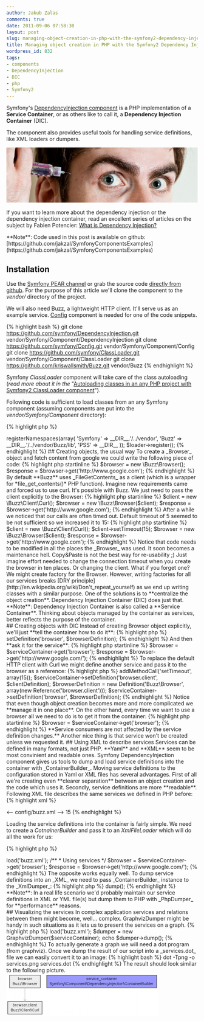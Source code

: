 ```yaml
---
author: Jakub Zalas
comments: true
date: 2011-09-06 07:58:30
layout: post
slug: managing-object-creation-in-php-with-the-symfony2-dependency-injection-component
title: Managing object creation in PHP with the Symfony2 Dependency Injection component
wordpress_id: 832
tags:
- components
- DependencyInjection
- DIC
- php
- Symfony2
---
```


Symfony's [DependencyInjection component](https://github.com/symfony/DependencyInjection) is a PHP implementation of a **Service Container**, or as others like to call it, a **Dependency Injection Container** (DIC).

The component also provides useful tools for handling service definitions, like XML loaders or dumpers.


<div class="text-center" markdown="1">
    <img src="/uploads/wp/2011/09/injection.png" title="Injection - image credits: http://www.flickr.com/photos/alexnormand/3132689510/" alt="Injection - image credits: http://www.flickr.com/photos/alexnormand/3132689510/" class="img-responsive" />
</div>


If you want to learn more about the dependency injection or the dependency injection container, read an excellent series of articles on the subject by Fabien Potencier: [What is Dependency Injection?](http://fabien.potencier.org/article/11/what-is-dependency-injection)

<div class="alert alert-warning" markdown="1">**Note**: Code used in this post is available on github: [https://github.com/jakzal/SymfonyComponentsExamples](https://github.com/jakzal/SymfonyComponentsExamples)</div>


## Installation


Use the [Symfony PEAR channel](http://pear.symfony.com/) or grab the source code [directly from github](https://github.com/symfony/Finder). For the purpose of this article we'll clone the component to the _vendor/_ directory of the project.

We will also need Buzz, a lightweight HTTP client. It'll serve us as an example service. [Config](https://github.com/symfony/Config/) component is needed for one of the code snippets.

    
{% highlight bash %}
git clone https://github.com/symfony/DependencyInjection.git vendor/Symfony/Component/DependencyInjection
git clone https://github.com/symfony/Config.git vendor/Symfony/Component/Config
git clone https://github.com/symfony/ClassLoader.git vendor/Symfony/Component/ClassLoader
git clone https://github.com/kriswallsmith/Buzz.git vendor/Buzz
{% endhighlight %}


Symfony _ClassLoader_ component will take care of the class autoloading (*read more about it in the* "[Autoloading classes in an any PHP project with Symfony2 ClassLoader component](http://www.zalas.eu/autoloading-classes-in-any-php-project-with-symfony2-classloader-component)").

Following code is sufficient to load classes from an any Symfony component (assuming components are put into the _vendor/Symfony/Component_ directory):

    
{% highlight php %}
<?php
// src/autoload.php
require_once __DIR__.'/../vendor/Symfony/Component/ClassLoader/UniversalClassLoader.php';

$loader = new Symfony\Component\ClassLoader\UniversalClassLoader();
$loader->registerNamespaces(array(
    'Symfony' => __DIR__.'/../vendor',
    'Buzz'    => __DIR__.'/../vendor/Buzz/lib',
    'PSS'     => __DIR__
));
$loader->register();
{% endhighlight %}




## Creating objects, the usual way


To create a _Browser_ object and fetch content from google we could write the following piece of code:


{% highlight php startinline %}
$browser = new \Buzz\Browser();
$response = $browser->get('http://www.google.com');
{% endhighlight %}


By default **Buzz** uses _FileGetContents_ as a client (which is a wrapper for *file_get_contents()* PHP function). Imagine new requirements came and forced us to use curl.

It's possible with Buzz. We just need to pass the client explicitly to the Browser:

    
{% highlight php startinline %}
$client = new \Buzz\Client\Curl();
$browser = new \Buzz\Browser($client);
$response = $browser->get('http://www.google.com');
{% endhighlight %}


After a while we noticed that our calls are often timed out. Default timeout of 5 seemed to be not sufficient so we increased it to 15:

    
{% highlight php startinline %}
$client = new \Buzz\Client\Curl();
$client->setTimeout(15);
$browser = new \Buzz\Browser($client);
$response = $browser->get('http://www.google.com');
{% endhighlight %}


Notice that code needs to be modified in all the places the _Browser_ was used. It soon becomes a maintenance hell. Copy&Paste is not the best way for re-usability ;) Just imagine effort needed to change the connection timeout when you create the browser in ten places. Or changing the client. What if you forget one?

We might create factory for the Browser. However, writing factories for all our services breaks [DRY principle](http://en.wikipedia.org/wiki/Don't_repeat_yourself) as we end up writing classes with a similar purpose.

One of the solutions is to **centralize the object creation**. Dependency Injection Container (DIC) does just that.

<div class="alert alert-warning" markdown="1">**Note**: Dependency Injection Container is also called a **Service Container**. Thinking about objects managed by the container as services, better reflects the purpose of the container.</div>


## Creating objects with DIC


Instead of creating Browser object explicitly, we'll just **tell the container how to do it**:

    
{% highlight php %}
<?php
// dependencyinjection.php

require_once __DIR__.'/src/autoload.php';

use Symfony\Component\DependencyInjection\ContainerBuilder;
use Symfony\Component\DependencyInjection\Definition;

$serviceContainer = new ContainerBuilder();

$browserDefinition = new Definition('Buzz\Browser');
$serviceContainer->setDefinition('browser', $browserDefinition);
{% endhighlight %}


And then **ask it for the service**:


{% highlight php startinline %}
$browser = $serviceContainer->get('browser');
$response = $browser->get('http://www.google.com/');
{% endhighlight %}


To replace the default HTTP client with Curl we might define another service and pass it to the browser as a reference:

    
{% highlight php %}
<?php
// dependencyinjection.php

// ...

$serviceContainer = new ContainerBuilder();

$clientDefinition = new Definition('Buzz\Client\Curl');
$clientDefinition->addMethodCall('setTimeout', array(15));
$serviceContainer->setDefinition('browser.client', $clientDefinition);

$browserDefinition = new Definition('Buzz\Browser', array(new Reference('browser.client')));
$serviceContainer->setDefinition('browser', $browserDefinition);
{% endhighlight %}


Notice that even though object creation becomes more and more complicated we **manage it in one place**.

On the other hand, every time we want to use a browser all we need to do is to get it from the container:

    
{% highlight php startinline %}
$browser = $serviceContainer->get('browser');
{% endhighlight %}


**Service consumers are not affected by the service definition changes.**

Another nice thing is that service won't be created unless we requested it.


## Using XML to describe services


Services can be defined in many formats, not just PHP. **Yaml** and **XML** seem to be most convinient and readable ones. Symfony DependencyInjection component gives us tools to dump and load service definitions into the container with _ContainerBuilder_.

Moving service definitions to the configuration stored in Yaml or XML files has several advantages.

First of all we're creating even **clearer separation** between an object creation and the code which uses it.

Secondly, service definitions are more **readable**.

Following XML file describes the same services we defined in PHP before:

    
{% highlight xml %}
<?xml version="1.0" encoding="utf-8"?>
<-- config/buzz.xml -->
<container xmlns="http://symfony.com/schema/dic/services"
           xmlns:xsi="http://www.w3.org/2001/XMLSchema-instance"
           xsi:schemaLocation="http://symfony.com/schema/dic/services http://symfony.com/schema/dic/services/services-1.0.xsd">
  <services>
    <service id="browser.client" class="Buzz\Client\Curl">
      <call method="setTimeout">
        <argument>15</argument>
      </call>
    </service>
    <service id="browser" class="Buzz\Browser">
      <argument type="service" id="browser.client"/>
    </service>
  </services>
</container>
{% endhighlight %}


Loading the service definitions into the container is fairly simple. We need to create a _CotnainerBuilder_ and pass it to an _XmlFileLoader_ which will do all the work for us:

    
{% highlight php %}
<?php
// dependencyinjectionloader.php

require_once __DIR__.'/src/autoload.php';

use Symfony\Component\DependencyInjection\ContainerBuilder;
use Symfony\Component\DependencyInjection\Loader\XmlFileLoader;
use Symfony\Component\Config\FileLocator;

/**
 * Loading services
 */

$serviceContainer = new ContainerBuilder();
$loader = new XmlFileLoader($serviceContainer, new FileLocator(__DIR__.'/config'));
$loader->load('buzz.xml');

/**
 * Using services
 */

$browser = $serviceContainer->get('browser');
$response = $browser->get('http://www.google.com/');
{% endhighlight %}


The opposite works equally well. To dump service definitions into an _XML_ we need to pass _ContainerBuilder_ instance to the _XmlDumper_:

    
{% highlight php %}
<?php
// dependencyinjection.php

// ...

use Symfony\Component\DependencyInjection\Dumper\XmlDumper;

$dumper = new XmlDumper($serviceContainer);
echo $dumper->dump();
{% endhighlight %}


<div class="alert alert-warning" markdown="1">**Note**: In a real life scenario we'd probably maintain our service definitions in XML or YML file(s) but dump them to PHP with _PhpDumper_ for **performance** reasons.</div>


## Visualizing the services


In complex application services and relations between them might become, well... complex. GraphvizDumper might be handy in such situations as it lets us to present the services on a graph.

    
{% highlight php %}
<?php
// dependencyinjectiongraphviz.php

require_once __DIR__.'/src/autoload.php';

use Symfony\Component\DependencyInjection\ContainerBuilder;
use Symfony\Component\DependencyInjection\Dumper\GraphvizDumper;
use Symfony\Component\DependencyInjection\Loader\XmlFileLoader;
use Symfony\Component\Config\FileLocator;

$serviceContainer = new ContainerBuilder();
$loader = new XmlFileLoader($serviceContainer, new FileLocator(__DIR__.'/config'));
$loader->load('buzz.xml');

$dumper = new GraphvizDumper($serviceContainer);
echo $dumper->dump();
{% endhighlight %}


To actually generate a graph we will need a dot program (from graphviz). Once we dump the result of our script into a _services.dot_ file we can easily convert it to an image:

    
{% highlight bash %}
dot -Tpng -o services.png services.dot
{% endhighlight %}


The result should look similar to the following picture.

<div class="text-center">
    <a href="/uploads/wp/2011/08/services.png"><img src="/uploads/wp/2011/08/services-400x112.png" title="Symfony DIC services graph" alt="Symfony DIC services graph" class="img-responsive" /></a>
</div>


